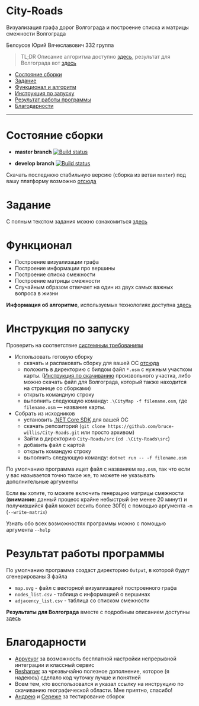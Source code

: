 # City-Roads
Визуализация графа дорог Волгограда и построение списка и матрицы смежности Волгограда  

Белоусов Юрий Вячеславович
332 группа

> TL;DR Описание алгоритма доступно [здесь](docs/algorithm.md), результат для Волгограда вот [здесь](docs/volgograd.md)

* [Состояние сборки](#состояние-сборки)
* [Задание](#задание)
* [Функционал и алгоритм](#функционал)
* [Инструкция по запуску](#инструкция-по-запуску)
* [Результат работы программы](#результат-работы-программы)
* [Благодарности](#благодарности)

___

# Состояние сборки
* __master branch__ [![Build status](https://ci.appveyor.com/api/projects/status/o8jhw537h3kihxxk/branch/master?svg=true)](https://ci.appveyor.com/project/bruce-willis/city-roads/branch/master)

* __develop branch__ [![Build status](https://ci.appveyor.com/api/projects/status/o8jhw537h3kihxxk/branch/develop?svg=true)](https://ci.appveyor.com/project/bruce-willis/city-roads/branch/develop)

Скачать последнюю стабильную версию (сборка из ветви `master`) под вашу платформу возможно [отсюда](https://ci.appveyor.com/project/bruce-willis/city-roads/branch/master/artifacts)

# Задание
С полным текстом задания можно ознакомиться [здесь](docs/task.md)

# Функционал
* Построение визуализации графа
* Построение информации про вершины
* Построение списка смежности
* Построение матрицы смежности
* Случайным образом отвечает на один из двух самых важных вопроса в жизни

__Информация об алгоритме__, используемых технологиях доступна [здесь](docs/algorithm.md)

# Инструкция по запуску
Проверить на соответствие [системным требованиям](https://github.com/dotnet/core/blob/master/release-notes/2.0/2.0-supported-os.md)
* Использовать готовую сборку
    * скачать и распаковать сборку для вашей ОС [отсюда](https://github.com/bruce-willis/City-Roads/releases/tag/0.1)
    * положить в директорию с билдом файл `*.osm` с нужным участком карты. ([Инструкция по скачиванию](docs/download.md) произвольного участка, либо можно скачать файл для Волгограда, который также находится на странице со сборками)
    * открыть командную строку
    * выполнить следующую команду: `.\CityMap -f filename.osm`, где `filename.osm` — название карты. 
* Собрать из исходников
    * установить [.NET Core SDK](https://www.microsoft.com/net/download/) для вашей ОС
    * скачать репозиторий (`git clone https://github.com/bruce-willis/City-Roads.git` или просто архивом)
    * Зайти в директорию `City-Roads/src` (`cd .\City-Roads\src`)
    * добавить файл с картой
    * открыть командую строку
    * выполнить следующую команду: `dotnet run -- -f filename.osm`
    
По умолчанию программа ищет файл с названием `map.osm`, так что если у вас называется точно такое же, то можете не указывать дополнительные аргументы

Если вы хотите, то можете включить генерацию матрицы смежности (__внимание:__ данный процесс крайне небыстрый (не менее 20 минут) и получившийся файл может весить более 30Гб) с помощью аргумента `-m` (`--write-matrix`)

Узнать обо всех возможностях программы можно с помощью аргумента `--help`

# Результат работы программы

По умолчанию программа создаст директорию `Output`, в которой будут сгенерированы 3 файла
* `map.svg` - файл с векторной визуализацией построенного графа
* `nodes_list.csv` - таблица с информацией о вершинах
* `adjacency_list.csv` - таблица со списком смежности


__Результаты для Волгограда__ вместе с подробным описанием доступны [здесь](docs/volgograd.md)

# Благодарности
* [Appveyor](https://www.appveyor.com/) за возможность бесплатной настройки непрерывной интеграции и классный сервис
* [Resharper](https://www.jetbrains.com/resharper/) за чрезвычайно полезное дополнение, которое (я надеюсь) сделало код чуточку лучше и понятней
* Всем тем, кто воспользовался и указал ссылку на инструкцию по скачиванию географической области. Мне приятно, спасибо!
* [Андрею](https://github.com/vahriin) и [Сереже](https://github.com/Piteryo) за тестирование сборок